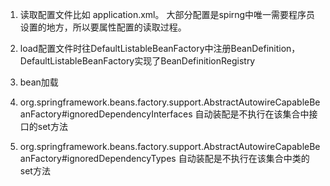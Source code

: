 1. 读取配置文件比如 application.xml。 大部分配置是spirng中唯一需要程序员设置的地方，所以要属性配置的读取过程。 
2. load配置文件时往DefaultListableBeanFactory中注册BeanDefinition，DefaultListableBeanFactory实现了BeanDefinitionRegistry
3. bean加载



5. org.springframework.beans.factory.support.AbstractAutowireCapableBeanFactory#ignoredDependencyInterfaces 自动装配是不执行在该集合中接口的set方法
6. org.springframework.beans.factory.support.AbstractAutowireCapableBeanFactory#ignoredDependencyTypes 自动装配是不执行在该集合中类的set方法
